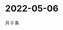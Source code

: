 # 2022-05-06

共 0 条

<!-- BEGIN WEIBO -->
<!-- 最后更新时间 Fri May 06 2022 14:18:28 GMT+0800 (China Standard Time) -->

<!-- END WEIBO -->
